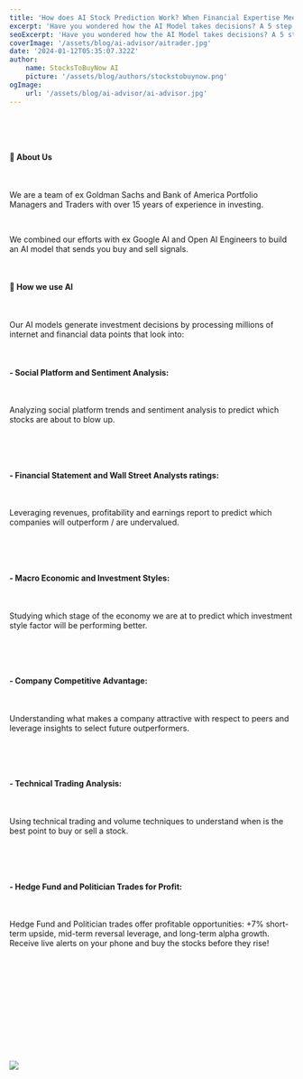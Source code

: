 ```yaml
---
title: 'How does AI Stock Prediction Work? When Financial Expertise Meets Big Data'
excerpt: 'Have you wondered how the AI Model takes decisions? A 5 step guide to StocksToBuyNow ai scientific approach...'
seoExcerpt: 'Have you wondered how the AI Model takes decisions? A 5 step guide to StocksToBuyNow ai scientific approach...'
coverImage: '/assets/blog/ai-advisor/aitrader.jpg'
date: '2024-01-12T05:35:07.322Z'
author:
    name: StocksToBuyNow AI
    picture: '/assets/blog/authors/stockstobuynow.png'
ogImage:
    url: '/assets/blog/ai-advisor/ai-advisor.jpg'
---
```




&nbsp;

&nbsp;

#### 🌟 About Us

&nbsp;

We are a team of ex Goldman Sachs and Bank of America Portfolio Managers and Traders with over 15 years of experience in investing.

&nbsp;

We combined our efforts with ex Google AI and Open AI Engineers to build an AI model that sends you buy and sell signals.

&nbsp;


#### 🚀 How we use AI


&nbsp;
 
Our AI models generate investment decisions by processing millions of internet and financial data points that look into:

&nbsp;

#### - Social Platform and Sentiment Analysis: 

&nbsp;

Analyzing social platform trends and sentiment analysis to predict which stocks are about to blow up.

&nbsp;

&nbsp;

#### - Financial Statement and Wall Street Analysts ratings: 

&nbsp;

Leveraging revenues, profitability and earnings report to predict which companies will outperform / are undervalued.

&nbsp;

&nbsp;

#### - Macro Economic and Investment Styles: 

&nbsp;

Studying which stage of the economy we are at to predict which investment style factor will be performing better.


&nbsp;

&nbsp;


#### - Company Competitive Advantage: 

&nbsp;

Understanding what makes a company attractive with respect to peers and leverage insights to select future outperformers.

&nbsp;

&nbsp;

#### - Technical Trading Analysis: 

&nbsp;

Using technical trading and volume techniques to understand when is the best point to buy or sell a stock.

&nbsp;

&nbsp;

#### - Hedge Fund and Politician Trades for Profit: 

&nbsp;

Hedge Fund and Politician trades offer profitable opportunities: +7% short-term upside, mid-term reversal leverage, and long-term alpha growth. Receive live alerts on your phone and buy the stocks before they rise!

&nbsp;

&nbsp;

&nbsp;

&nbsp;

&nbsp;

&nbsp;

![](/assets/blog/ai-advisor/aitrader.jpg)

&nbsp;

&nbsp;


&nbsp;